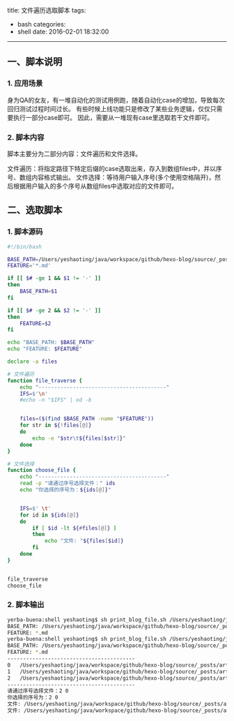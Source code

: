 title: 文件遍历选取脚本
tags:
  - bash
categories:
  - shell
date: 2016-02-01 18:32:00
---

## 一、脚本说明

### 1. 应用场景
身为QA的女友，有一堆自动化的测试用例跑，随着自动化case的增加，导致每次回归测试过程时间过长。
有些时候上线功能只是修改了某些业务逻辑，仅仅只需要执行一部分case即可。
因此，需要从一堆现有case里选取若干文件即可。

### 2. 脚本内容
脚本主要分为二部分内容：文件遍历和文件选择。

文件遍历：将指定路径下特定后缀的case选取出来，存入到数组files中，并以序号、数组内容格式输出。
文件选择：等待用户输入序号(多个使用空格隔开)，然后根据用户输入的多个序号从数组files中选取对应的文件即可。


## 二、选取脚本

### 1. 脚本源码
``` bash
#!/bin/bash

BASE_PATH=/Users/yeshaoting/java/workspace/github/hexo-blog/source/_posts/article
FEATURE='*.md'

if [[ $# -ge 1 && $1 != '-' ]]
then
	BASE_PATH=$1
fi

if [[ $# -ge 2 && $2 != '-' ]]
then
	FEATURE=$2
fi

echo "BASE_PATH: $BASE_PATH"
echo "FEATURE: $FEATURE"

declare -a files

# 文件遍历
function file_traverse {
    echo "-----------------------------------------"
    IFS=$'\n'
    #echo -n "$IFS" | od -b


    files=($(find $BASE_PATH -name "$FEATURE"))
    for str in ${!files[@]}
    do
        echo -e "$str\t${files[$str]}"
    done
}

# 文件选择
function choose_file {
    echo "-----------------------------------------"
    read -p "请通过序号选择文件：" ids
    echo "你选择的序号为：${ids[@]}"


    IFS=$' \t'
    for id in ${ids[@]}
    do
        if [ $id -lt ${#files[@]} ]
        then
            echo "文件: "${files[$id]}
        fi
    done
}


file_traverse
choose_file

```


### 2. 脚本输出
``` bash
yerba-buena:shell yeshaoting$ sh print_blog_file.sh /Users/yeshaoting/java/workspace/github/hexo-blog/source/_posts/article/shell/
BASE_PATH: /Users/yeshaoting/java/workspace/github/hexo-blog/source/_posts/article/shell/
FEATURE: *.md
yerba-buena:shell yeshaoting$ sh print_blog_file.sh /Users/yeshaoting/java/workspace/github/hexo-blog/source/_posts/article/shell/
BASE_PATH: /Users/yeshaoting/java/workspace/github/hexo-blog/source/_posts/article/shell/
FEATURE: *.md
-----------------------------------------
0	/Users/yeshaoting/java/workspace/github/hexo-blog/source/_posts/article/shell/shell关联数组基本用法.md
1	/Users/yeshaoting/java/workspace/github/hexo-blog/source/_posts/article/shell/了解IFS.md
2	/Users/yeshaoting/java/workspace/github/hexo-blog/source/_posts/article/shell/遍历博客文章.md
-----------------------------------------
请通过序号选择文件：2 0
你选择的序号为：2 0
文件: /Users/yeshaoting/java/workspace/github/hexo-blog/source/_posts/article/shell/遍历博客文章.md
文件: /Users/yeshaoting/java/workspace/github/hexo-blog/source/_posts/article/shell/shell关联数组基本用法.md
```